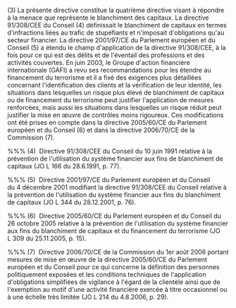 (3) La présente directive constitue la quatrième directive visant à répondre à la menace que représente le blanchiment des capitaux. La directive 91/308/CEE du Conseil (4) définissait le blanchiment de capitaux en termes d'infractions liées au trafic de stupéfiants et n'imposait d'obligations qu'au secteur financier. La directive 2001/97/CE du Parlement européen et du Conseil (5) a étendu le champ d'application de la directive 91/308/CEE, à la fois pour ce qui est des délits et de l'éventail des professions et des activités couvertes. En juin 2003, le Groupe d'action financière internationale (GAFI) a revu ses recommandations pour les étendre au financement du terrorisme et il a fixé des exigences plus détaillées concernant l'identification des clients et la vérification de leur identité, les situations dans lesquelles un risque plus élevé de blanchiment de capitaux ou de financement du terrorisme peut justifier l'application de mesures renforcées, mais aussi les situations dans lesquelles un risque réduit peut justifier la mise en œuvre de contrôles moins rigoureux. Ces modifications ont été prises en compte dans la directive 2005/60/CE du Parlement européen et du Conseil (6) et dans la directive 2006/70/CE de la Commission (7).

%%% (4)  Directive 91/308/CEE du Conseil du 10 juin 1991 relative à la prévention de l'utilisation du système financier aux fins de blanchiment de capitaux (JO L 166 du 28.6.1991, p. 77).

%%% (5)  Directive 2001/97/CE du Parlement européen et du Conseil du 4 décembre 2001 modifiant la directive 91/308/CEE du Conseil relative à la prévention de l'utilisation du système financier aux fins du blanchiment de capitaux (JO L 344 du 28.12.2001, p. 76).

%%% (6)  Directive 2005/60/CE du Parlement européen et du Conseil du 26 octobre 2005 relative à la prévention de l'utilisation du système financier aux fins du blanchiment de capitaux et du financement du terrorisme (JO L 309 du 25.11.2005, p. 15).

%%% (7)  Directive 2006/70/CE de la Commission du 1er août 2006 portant mesures de mise en œuvre de la directive 2005/60/CE du Parlement européen et du Conseil pour ce qui concerne la définition des personnes politiquement exposées et les conditions techniques de l'application d'obligations simplifiées de vigilance à l'égard de la clientèle ainsi que de l'exemption au motif d'une activité financière exercée à titre occasionnel ou à une échelle très limitée (JO L 214 du 4.8.2006, p. 29).